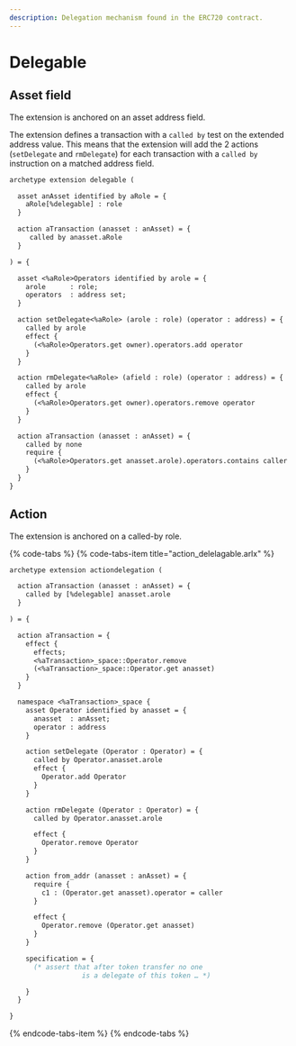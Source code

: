 ```yaml
---
description: Delegation mechanism found in the ERC720 contract.
---
```


# Delegable

## Asset field

The extension is anchored on an asset address field. 

The extension defines a transaction with a `called by` test on the extended address value. This means that the extension will add the 2 actions \(`setDelegate` and `rmDelegate`\) for each transaction with a `called by` instruction on a matched address field.

```ocaml
archetype extension delegable (

  asset anAsset identified by aRole = {
    aRole[%delegable] : role
  }

  action aTransaction (anasset : anAsset) = {
     called by anasset.aRole
  }

) = {

  asset <%aRole>Operators identified by arole = {
    arole      : role;
    operators  : address set;
  }

  action setDelegate<%aRole> (arole : role) (operator : address) = {
    called by arole
    effect {
      (<%aRole>Operators.get owner).operators.add operator
    }
  }

  action rmDelegate<%aRole> (afield : role) (operator : address) = {
    called by arole
    effect {
      (<%aRole>Operators.get owner).operators.remove operator
    }
  }

  action aTransaction (anasset : anAsset) = {
    called by none
    require {
      (<%aRole>Operators.get anasset.arole).operators.contains caller
    }
  }
}
```

## Action

The extension is anchored on a called-by role. 

{% code-tabs %}
{% code-tabs-item title="action\_delelagable.arlx" %}
```ocaml
archetype extension actiondelegation (

  action aTransaction (anasset : anAsset) = {
    called by [%delegable] anasset.arole
  }

) = {

  action aTransaction = {
    effect {
      effects;
      <%aTransaction>_space::Operator.remove
      (<%aTransaction>_space::Operator.get anasset)
    }
  }

  namespace <%aTransaction>_space {
    asset Operator identified by anasset = {
      anasset  : anAsset;
      operator : address
    }

    action setDelegate (Operator : Operator) = {
      called by Operator.anasset.arole
      effect {
        Operator.add Operator
      }
    }

    action rmDelegate (Operator : Operator) = {
      called by Operator.anasset.arole

      effect {
        Operator.remove Operator
      }
    }

    action from_addr (anasset : anAsset) = {
      require {
        c1 : (Operator.get anasset).operator = caller
      }

      effect {
        Operator.remove (Operator.get anasset)
      }
    }

    specification = {
      (* assert that after token transfer no one 
                  is a delegate of this token … *)

    }
  }

}

```
{% endcode-tabs-item %}
{% endcode-tabs %}

